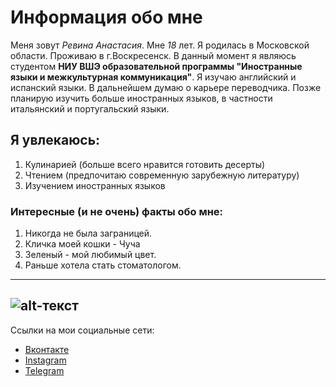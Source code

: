 # Информация обо мне

Меня зовут *Ревина Анастасия*. Мне *18* лет. Я родилась в Московской области. Проживаю в г.Воскресенск. В данный момент я являюсь студентом **НИУ ВШЭ образовательной программы "Иностранные языки и межкультурная коммуникация"**. Я изучаю английский и испанский языки. В дальнейшем думаю о карьере переводчика. Позже планирую изучить больше иностранных языков, в частности итальянский и португальский языки.

## Я увлекаюсь:
1. Кулинарией (больше всего нравится готовить десерты)
2. Чтением (предпочитаю современную зарубежную литературу)
3. Изучением иностранных языков

### Интересные (и не очень) факты обо мне:
1. Никогда не была заграницей.
2. Кличка моей кошки - Чуча
3. Зеленый - мой любимый цвет.
4. Раньше хотела стать стоматологом. 

------------------
![alt-текст](https://pp.userapi.com/c639722/v639722593/211d9/69MHY87pvFo.jpg)
------------------
Ссылки на мои социальные сети:
* [Вконтакте](https://vk.com/revinastasia)
* [Instagram](https://instagram.com/revinastasia)
* [Telegram](https://t.me/revinastasia)
